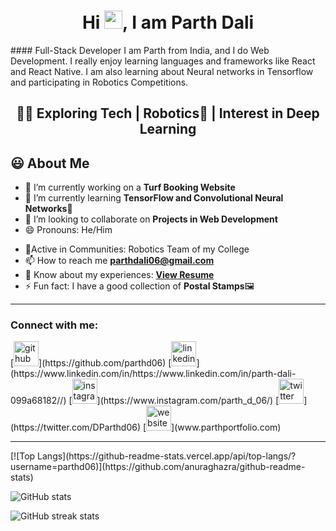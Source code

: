 <h1 align="center">Hi <img src="https://github.com/TheDudeThatCode/TheDudeThatCode/blob/master/Assets/Hi.gif" width="29px">, I am Parth Dali</h1>
#### Full-Stack Developer
I am Parth from India, and I do Web Development. I really enjoy learning languages and frameworks like React and React Native. I am also learning about Neural networks in Tensorflow and participating in Robotics Competitions.
<h2 align="center">👨‍💻 Exploring Tech | Robotics🤖 | Interest in Deep Learning</h2>
<!-- <img width="35%" align="right" alt="Github" src="https://user-images.githubusercontent.com/48678280/88862734-4903af80-d201-11ea-968b-9c939d88a37c.gif"/> -->

## 😃 About Me
- 🔭 I’m currently working on a **Turf Booking Website** 
- 🌱 I’m currently learning **TensorFlow and Convolutional Neural Networks**📸
- 👯 I’m looking to collaborate on **Projects in Web Development**
- 😄 Pronouns: He/Him
<!-- - 👨‍💻 All of my projects are available at [awsaw22.com](awsaw22.com) -->
- 🙌Active in Communities: Robotics Team of my College
- 📫 How to reach me **parthdali06@gmail.com**
- 📄 Know about my experiences: **<a href="https://github.com/parthd06/parthd06/blob/main/Assets/MyResume.pdf">View Resume</a>**
- ⚡ Fun fact: I have a good collection of **Postal Stamps**🖼
<hr \>
<!-- ## Checkout my Portfolio <a href="">here</a> -->

<!-- <h3 align="center">A passionate Web developer and Robotics Enthusiast</h3> -->
<!-- [![Anurag's GitHub stats](https://github-readme-stats.vercel.app/api?username=parthd06)](https://github.com/anuraghazra/github-readme-stats)
 -->
 
<h3 align="left">Connect with me:</h3>
[<img src='https://cdn.jsdelivr.net/npm/simple-icons@3.0.1/icons/github.svg' alt='github' height='40'>](https://github.com/parthd06)  [<img src='https://cdn.jsdelivr.net/npm/simple-icons@3.0.1/icons/linkedin.svg' alt='linkedin' height='40'>](https://www.linkedin.com/in/https://www.linkedin.com/in/parth-dali-099a68182//)  [<img src='https://cdn.jsdelivr.net/npm/simple-icons@3.0.1/icons/instagram.svg' alt='instagram' height='40'>](https://www.instagram.com/parth_d_06/)  [<img src='https://cdn.jsdelivr.net/npm/simple-icons@3.0.1/icons/twitter.svg' alt='twitter' height='40'>](https://twitter.com/DParthd06)  [<img src='https://cdn.jsdelivr.net/npm/simple-icons@3.0.1/icons/icloud.svg' alt='website' height='40'>](www.parthportfolio.com)  

<hr \>
[![Top Langs](https://github-readme-stats.vercel.app/api/top-langs/?username=parthd06)](https://github.com/anuraghazra/github-readme-stats)

![GitHub stats](https://github-readme-stats.vercel.app/api?username=parthd06&show_icons=true)  

![GitHub streak stats](https://github-readme-streak-stats.herokuapp.com/?user=parthd06)  

